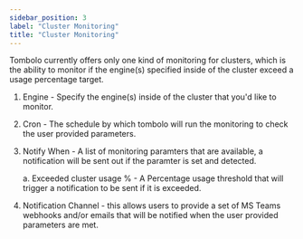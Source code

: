 ```yaml
---
sidebar_position: 3
label: "Cluster Monitoring"
title: "Cluster Monitoring"
---
```


Tombolo currently offers only one kind of monitoring for clusters, which is the ability to monitor if the engine(s) specified inside of the cluster exceed a usage percentage target.

1. Engine - Specify the engine(s) inside of the cluster that you'd like to monitor.
2. Cron - The schedule by which tombolo will run the monitoring to check the user provided parameters.
3. Notify When - A list of monitoring paramters that are available, a notification will be sent out if the paramter is set and detected.

   a. Exceeded cluster usage % - A Percentage usage threshold that will trigger a notification to be sent if it is exceeded.<br/>

4. Notification Channel - this allows users to provide a set of MS Teams webhooks and/or emails that will be notified when the user provided parameters are met.
